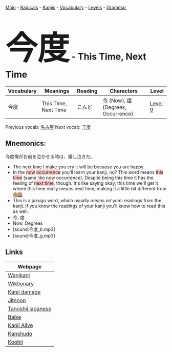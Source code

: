 <style> bigfont {font-size: 100px}</style>
[Main](../README.md) -
[Radicals](../radicals.md) -
[Kanjis](../kanjis.md) -
[Vocabulary](../vocabulary.md) -
[Levels](../levels.md) -
[Grammar](../grammar.md)
# <bigfont> 今度</bigfont> - This Time, Next Time 

| Vocabulary | Meanings | Reading | Characters | Level |
| --- | --- | --- | --- | --- |
| 今度 | This Time, Next Time | こんど |  [今](../kanjis/今.md) (Now), [度](../kanjis/度.md) (Degrees, Occurrence) | [Level 9](../levels/wk_level9.md) |

Previous vocab: [名古屋](名古屋.md) Next vocab: [丁度](丁度.md) 

## Mnemonics:
今度俺がお前を泣かせる時は、嬉し泣きだ。
* The next time I make you cry it will be because you are happy.
* In the <span style="background-color:#ffcccb"> now</span> <span style="background-color:#ffcccb">  occurrence</span> you'll learn your kanji, no? This word means <span style="background-color:#ffcccb"> this time</span> (same like now occurrence). Despite being this time it has the feeling of <span style="background-color:#ffcccb"> next time</span>, though. It's like saying okay, this time we'll get it where this time really means next time, making it a little bit different from <span style="background-color:#fed8b1"> [今回](https://jisho.org/search/今回)</span>.
* This is a jukugo word, which usually means on'yomi readings from the kanji. If you know the readings of your kanji you'll know how to read this as well.
* 今, 度
* Now, Degrees
* [sound:今度_b.mp3]
* [sound:今度_g.mp3]


## Links 

| Webpage |
| --- |
| [Wanikani          ](https://www.wanikani.com/kanji/今度) |
| [Wiktionary        ](https://en.wiktionary.org/wiki/今度) |
| [Kanji damage      ](http://www.kanjidamage.com/kanji/search?utf8=✓&q=今度) |
| [Jitenon           ](https://jitenon.com/kanji/今度) |
| [Tanoshii japanese ](https://www.tanoshiijapanese.com/dictionary/kanji.cfm?k=今度) |
| [Baike             ](https://baike.baidu.com/item/今度) |
| [Kanji Alive       ](https://app.kanjialive.com/今度) |
| [Kanshudo          ](https://www.kanshudo.com/searchmn?q=今度) |
| [Koohii            ](https://kanji.koohii.com/study/kanji/今度) |

